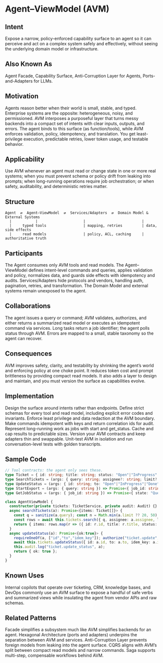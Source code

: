 # Agent–ViewModel (AVM)

## Intent

Expose a narrow, policy-enforced capability surface to an agent so it can perceive and act on a complex system safely and effectively, without seeing the underlying domain model or infrastructure.

## Also Known As

Agent Facade, Capability Surface, Anti-Corruption Layer for Agents, Ports-and-Adapters for LLMs.

## Motivation

Agents reason better when their world is small, stable, and typed. Enterprise systems are the opposite: heterogeneous, noisy, and permissioned. AVM interposes a purposeful layer that turns messy backends into a compact set of intents with clear inputs, outputs, and errors. The agent binds to this surface (as function/tools), while AVM enforces validation, policy, idempotency, and translation. You get least-privilege execution, predictable retries, lower token usage, and testable behavior.

## Applicability

Use AVM whenever an agent must read or change state in one or more real systems; when you must prevent schema or policy drift from leaking into prompts; when long-running operations require job orchestration; or when safety, auditability, and deterministic retries matter.

## Structure

```
Agent  ⇄  Agent–ViewModel  ⇄  Services/Adapters  ⇄  Domain Model & External Systems
  |           |                     |                          |
  |     typed tools                 | mapping, retries         | data, side effects
  |     read models                 | policy, ACL, caching     | authoritative truth
```

## Participants

The Agent consumes only AVM tools and read models. The Agent–ViewModel defines intent-level commands and queries, applies validation and policy, normalizes data, and guards side effects with idempotency and audits. Services/Adapters hide protocols and vendors, handling auth, pagination, retries, and transformation. The Domain Model and external systems remain unexposed to the agent.

## Collaborations

The agent issues a query or command; AVM validates, authorizes, and either returns a summarized read model or executes an idempotent command via services. Long tasks return a job identifier; the agent polls status through AVM. Errors are mapped to a small, stable taxonomy so the agent can recover.

## Consequences

AVM improves safety, clarity, and testability by shrinking the agent’s world and enforcing policy at one choke point. It reduces token cost and prompt brittleness by providing compact read models. It also adds a layer to design and maintain, and you must version the surface as capabilities evolve.

## Implementation

Design the surface around intents rather than endpoints. Define strict schemas for every tool and read model, including explicit error codes and invariants. Enforce least privilege and data redaction at the AVM boundary. Make commands idempotent with keys and return correlation ids for audit. Represent long-running work as jobs with start and get\_status. Cache and cap results to predictable sizes. Version your AVM contracts and keep adapters thin and swappable. Unit-test AVM in isolation and run conversation-level tests with golden transcripts.

## Sample Code

```ts
// Tool contracts: the agent only sees these.
type Ticket = { id: string; title: string; status: "Open"|"InProgress"|"Done"; priority_score: number };
type SearchTickets = (args: { query: string; assignee?: string; limit?: number }) => Promise<{ items: Ticket[] }>;
type UpdateStatus = (args: { id: string; to: "Open"|"InProgress"|"Done"; idem_key: string }) => Promise<{ ok: true }>;
type StartExport = (args: { query: string }) => Promise<{ job_id: string }>;
type GetJobStatus = (args: { job_id: string }) => Promise<{ state: "Queued"|"Running"|"Succeeded"|"Failed"; url?: string; error_code?: string }>;

class AgentViewModel {
  constructor(private tickets: TicketService, private audit: Audit) {}
  async searchTickets(a): Promise<{items: Ticket[]}> {
    const q = sanitize(a.query); const n = Math.min(a.limit ?? 20, 50);
    const rows = await this.tickets.search({ q, assignee: a.assignee, limit: n });
    return { items: rows.map(r => ({ id: r.id, title: r.title, status: mapStatus(r), priority_score: rank(r) })) };
  }
  async updateStatus(a): Promise<{ok:true}> {
    requireOneOf(a, ["id","to","idem_key"]); authorize("ticket.update", a.id);
    await this.tickets.updateStatus({ id: a.id, to: a.to, idem_key: a.idem_key });
    this.audit.log("ticket.update_status", a);
    return { ok: true };
  }
}
```

## Known Uses

Internal copilots that operate over ticketing, CRM, knowledge bases, and DevOps commonly use an AVM surface to expose a handful of safe verbs and summarized views while insulating the agent from vendor APIs and raw schemas.

## Related Patterns

Facade simplifies a subsystem much like AVM simplifies backends for an agent. Hexagonal Architecture (ports and adapters) underpins the separation between AVM and services. Anti-Corruption Layer prevents foreign models from leaking into the agent surface. CQRS aligns with AVM’s split between compact read models and narrow commands. Saga supports multi-step, compensable workflows behind AVM.
